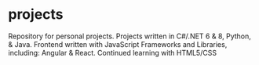 # projects
 Repository for personal projects.
 Projects written in C#/.NET 6 & 8, Python, & Java. 
 Frontend written with JavaScript Frameworks and Libraries, including: Angular & React. Continued learning with HTML5/CSS  
